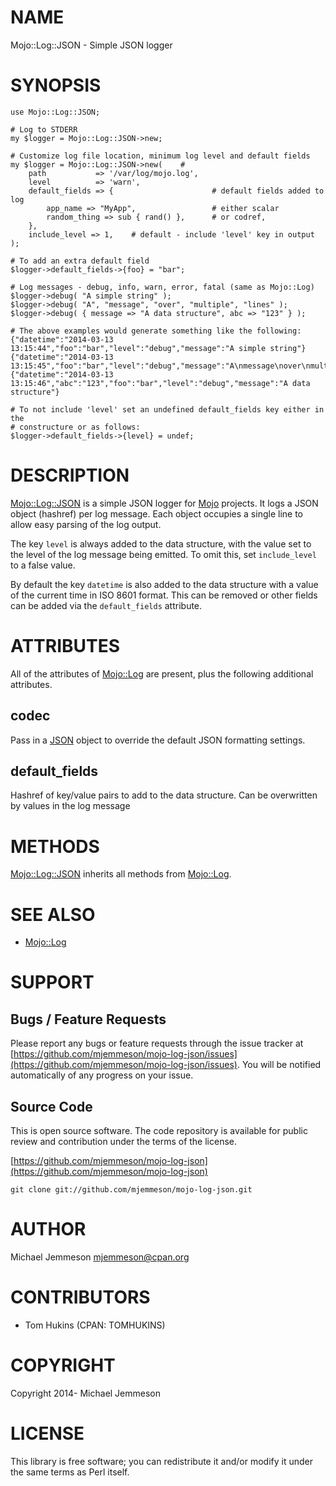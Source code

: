 # NAME

Mojo::Log::JSON - Simple JSON logger

# SYNOPSIS

    use Mojo::Log::JSON;

    # Log to STDERR
    my $logger = Mojo::Log::JSON->new;

    # Customize log file location, minimum log level and default fields
    my $logger = Mojo::Log::JSON->new(    #
        path           => '/var/log/mojo.log',
        level          => 'warn',
        default_fields => {                      # default fields added to log
            app_name => "MyApp",                 # either scalar
            random_thing => sub { rand() },      # or codref,
        },
        include_level => 1,    # default - include 'level' key in output
    );

    # To add an extra default field
    $logger->default_fields->{foo} = "bar";

    # Log messages - debug, info, warn, error, fatal (same as Mojo::Log)
    $logger->debug( "A simple string" );
    $logger->debug( "A", "message", "over", "multiple", "lines" );
    $logger->debug( { message => "A data structure", abc => "123" } );

    # The above examples would generate something like the following:
    {"datetime":"2014-03-13 13:15:44","foo":"bar","level":"debug","message":"A simple string"}
    {"datetime":"2014-03-13 13:15:45","foo":"bar","level":"debug","message":"A\nmessage\nover\nmultiple\nlines"}
    {"datetime":"2014-03-13 13:15:46","abc":"123","foo":"bar","level":"debug","message":"A data structure"}

    # To not include 'level' set an undefined default_fields key either in the
    # constructure or as follows:
    $logger->default_fields->{level} = undef;

# DESCRIPTION

[Mojo::Log::JSON](https://metacpan.org/pod/Mojo::Log::JSON) is a simple JSON logger for [Mojo](https://metacpan.org/pod/Mojo) projects. It logs a
JSON object (hashref) per log message. Each object occupies a single line to
allow easy parsing of the log output.

The key `level` is always added to the data structure, with the value set to
the level of the log message being emitted. To omit this, set `include_level`
to a false value.

By default the key `datetime` is also added to the data structure with a value
of the current time in ISO 8601 format. This can be removed or other fields can
be added via the `default_fields` attribute.

# ATTRIBUTES

All of the attributes of [Mojo::Log](https://metacpan.org/pod/Mojo::Log) are present, plus the following additional
attributes.

## codec

Pass in a [JSON](https://metacpan.org/pod/JSON) object to override the default JSON formatting settings.

## default\_fields

Hashref of key/value pairs to add to the data structure. Can be overwritten by
values in the log message

# METHODS

[Mojo::Log::JSON](https://metacpan.org/pod/Mojo::Log::JSON) inherits all methods from [Mojo::Log](https://metacpan.org/pod/Mojo::Log).

# SEE ALSO

- [Mojo::Log](https://metacpan.org/pod/Mojo::Log)

# SUPPORT

## Bugs / Feature Requests

Please report any bugs or feature requests through the issue tracker
at [https://github.com/mjemmeson/mojo-log-json/issues](https://github.com/mjemmeson/mojo-log-json/issues).
You will be notified automatically of any progress on your issue.

## Source Code

This is open source software.  The code repository is available for
public review and contribution under the terms of the license.

[https://github.com/mjemmeson/mojo-log-json](https://github.com/mjemmeson/mojo-log-json)

    git clone git://github.com/mjemmeson/mojo-log-json.git

# AUTHOR

Michael Jemmeson <mjemmeson@cpan.org>

# CONTRIBUTORS

- Tom Hukins (CPAN: TOMHUKINS)

# COPYRIGHT

Copyright 2014- Michael Jemmeson

# LICENSE

This library is free software; you can redistribute it and/or modify
it under the same terms as Perl itself.
